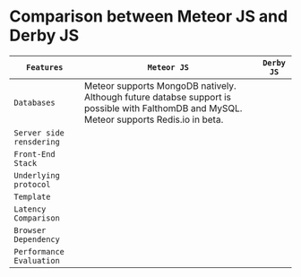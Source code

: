 # Comparison between Meteor JS and Derby JS

|`Features`|`Meteor JS`|`Derby JS`|
|------------------|-----------|-----------|
|`Databases`| Meteor supports MongoDB natively. Although future databse support is possible with FalthomDB and MySQL. Meteor supports Redis.io in beta.  |  |
|`Server side rensdering`|  |   |
|`Front-End Stack`|   |   |
|`Underlying protocol`|   |   |
|`Template`|   |    |
|`Latency Comparison`|     |    |
|`Browser Dependency`|     |    |
|`Performance Evaluation`|     |    |
